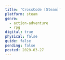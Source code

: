 ```yaml
---
title: 'CrossCode [Steam]'
platform: steam
genre:
  - action-adventure
  - rpg
digital: true
physical: false
guide: false
pending: false
posted: 2020-03-27
---
```

